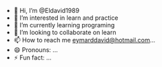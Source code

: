 - 👋 Hi, I’m @Eldavid1989
- 👀 I’m interested in learn and practice
- 🌱 I’m currently learning programing
- 💞️ I’m looking to collaborate on learn
- 📫 How to reach me eymarddavid@hotmail.com...
- 😄 Pronouns: ...
- ⚡ Fun fact: ...

<!---
Eldavid1989/Eldavid1989 is a ✨ special ✨ repository because its `README.md` (this file) appears on your GitHub profile.
You can click the Preview link to take a look at your changes.
--->
